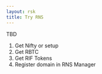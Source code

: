 ```yaml
---
layout: rsk
title: Try RNS
---
```


TBD

1. Get Nifty or setup
2. Get RBTC
3. Get RIF Tokens
4. Register domain in RNS Manager

